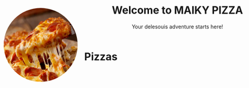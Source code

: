 
<!DOCTYPE html>
<html>
<head>
    <title>Maiky Pizza</title> <!-- for page title -->
    <style>
        img {
            border-radius: 50%;
            position: fixed;
            top: 100px;
            left: 10px;
        }
    </style>
</head>
<body>
    <header class="restaurant-header">
        <h1>Welcome to MAIKY PIZZA </h1>
        <p>Your delesouis adventure starts here!</p>
    </header>
    <h1>Pizzas</h1>
    <a>
        <img src="pizza.jpg" alt="this is a pizza" height="200" width="200">
    </a>
</body>
</html>
